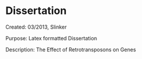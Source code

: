 Dissertation
==========

Created: 03/2013, Slinker

Purpose: Latex formatted Dissertation

Description: The Effect of Retrotransposons on Genes
